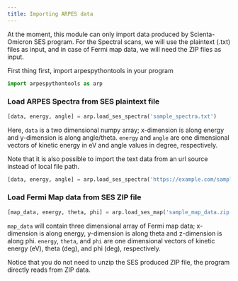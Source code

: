 ```yaml
---
title: Importing ARPES data
---
```

At the moment, this module can only import data produced by Scienta-Omicron SES
program. For the Spectral scans, we will use the plaintext (.txt) files as
input, and in case of Fermi map data, we will need the ZIP files as input.

First thing first, import arpespythontools in your program
```python
import arpespythontools as arp
```

### Load ARPES Spectra from SES plaintext file
```python
[data, energy, angle] = arp.load_ses_spectra('sample_spectra.txt')
```

Here, `data` is a two dimensional numpy array; x-dimension is along energy and
y-dimension is along angle/theta. `energy` and `angle` are one dimensional
vectors of kinetic energy in eV and angle values in degree, respectively.

Note that it is also possible to import the text data from an url source instead
of local file path.

```python
[data, energy, angle] = arp.load_ses_spectra('https://example.com/sample_spectrum.txt')
```

### Load Fermi Map data from SES ZIP file
```python
[map_data, energy, theta, phi] = arp.load_ses_map('sample_map_data.zip')
```

`map_data` will contain three dimensional array of Fermi map data; x-dimension
is along energy, y-dimension is along theta and z-dimension is along phi.
`energy`, `theta`, and `phi` are one dimensional vectors of kinetic energy (eV),
theta (deg), and phi (deg), respectively.

Notice that you do not need to unzip the SES produced ZIP file, the program
directly reads from ZIP data.
